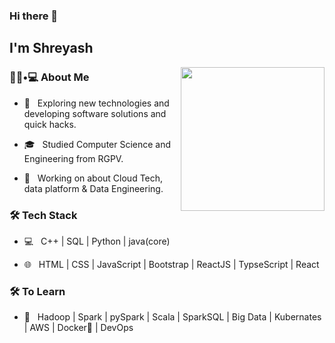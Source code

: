 ### Hi there 👋<h2> I'm Shreyash</h2>

<img align='right' src="https://media.giphy.com/media/M9gbBd9nbDrOTu1Mqx/giphy.gif" width="230">

<h3> 👨🏻•💻 About Me </h3>

- 🤔 &nbsp; Exploring new technologies and developing software solutions and quick hacks.

- 🎓 &nbsp; Studied Computer Science and Engineering from RGPV.

- 🌱 &nbsp; Working on about Cloud Tech, data platform & Data Engineering.

<h3>🛠 Tech Stack</h3>

- 💻 &nbsp; C++ | SQL | Python | java(core)

- 🌐 &nbsp; HTML | CSS | JavaScript | Bootstrap | ReactJS | TypseScript | React

<!--
- 🛢 &nbsp; MySQL | SSMS
- 🔧 &nbsp; Git | Azure Devops
-->

<h3>🛠 To Learn</h3>

- 🔧 &nbsp; Hadoop | Spark | pySpark | Scala | SparkSQL | Big Data | Kubernates | AWS | Docker🐳 | DevOps

